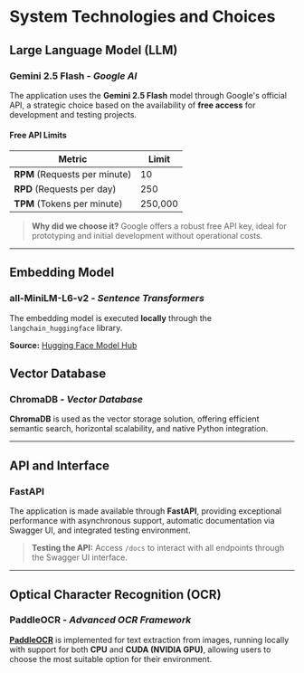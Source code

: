 # System Technologies and Choices

## Large Language Model (LLM)

### **Gemini 2.5 Flash** - *Google AI*
The application uses the **Gemini 2.5 Flash** model through Google's official API, a strategic choice based on the availability of **free access** for development and testing projects.

#### Free API Limits
| Metric | Limit |
|---------|-------|
| **RPM** (Requests per minute) | 10 |
| **RPD** (Requests per day) | 250 |
| **TPM** (Tokens per minute) | 250,000 |

> **Why did we choose it?** Google offers a robust free API key, ideal for prototyping and initial development without operational costs.

---

## Embedding Model

### **all-MiniLM-L6-v2** - *Sentence Transformers*
The embedding model is executed **locally** through the `langchain_huggingface` library.

**Source:** [Hugging Face Model Hub](https://huggingface.co/sentence-transformers/all-MiniLM-L6-v2)

## Vector Database

### **ChromaDB** - *Vector Database*
**ChromaDB** is used as the vector storage solution, offering efficient semantic search, horizontal scalability, and native Python integration.

---

## API and Interface

### **FastAPI**

The application is made available through **FastAPI**, providing exceptional performance with asynchronous support, automatic documentation via Swagger UI, and integrated testing environment.

> **Testing the API:** Access `/docs` to interact with all endpoints through the Swagger UI interface.

---

## Optical Character Recognition (OCR)

### **PaddleOCR** - *Advanced OCR Framework*
[**PaddleOCR**](https://github.com/PaddlePaddle/PaddleOCR) is implemented for text extraction from images, running locally with support for both **CPU** and **CUDA (NVIDIA GPU)**, allowing users to choose the most suitable option for their environment.